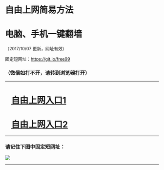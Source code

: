 ﻿# 自由上网简易方法

# 电脑、手机一键翻墙

（2017/10/07 更新，网址有效）

固定短网址：https://git.io/free99

### （微信如打不开，请转到浏览器打开）


***





# &nbsp;&nbsp; <a href="http://ft882124004.fwq-tz-1001.info/fwqtz01.html?t=10070014933 " target="_blank">自由上网入口1</a>
# &nbsp;&nbsp; <a href="http://ft1494028743.fwq-tz-1002.info/fwqtz02.html?t=10070011119 " target="_blank">自由上网入口2</a>
***

### 请记住下图中固定短网址：

<img src="https://s3-us-west-2.amazonaws.com/fwq-1001/yjfq-20170905okok.png" /> 


***

